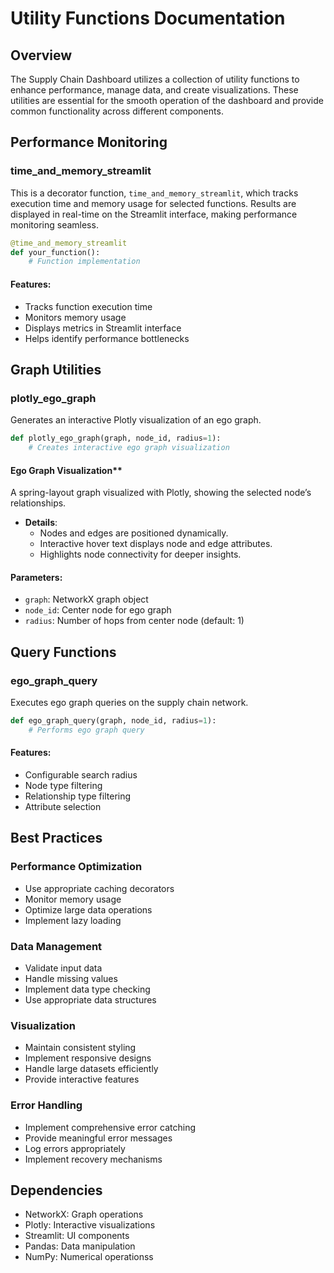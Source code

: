 



# Utility Functions Documentation

## Overview
The Supply Chain Dashboard utilizes a collection of utility functions to enhance performance, manage data, and create visualizations. These utilities are essential for the smooth operation of the dashboard and provide common functionality across different components.

## Performance Monitoring

### time_and_memory_streamlit
This is a decorator function, `time_and_memory_streamlit`, which tracks execution time and memory usage for selected functions. Results are displayed in real-time on the Streamlit interface, making performance monitoring seamless.

```python
@time_and_memory_streamlit
def your_function():
    # Function implementation
```

#### Features:
- Tracks function execution time
- Monitors memory usage
- Displays metrics in Streamlit interface
- Helps identify performance bottlenecks

## Graph Utilities

### plotly_ego_graph
Generates an interactive Plotly visualization of an ego graph.

```python
def plotly_ego_graph(graph, node_id, radius=1):
    # Creates interactive ego graph visualization
```

#### Ego Graph Visualization**
A spring-layout graph visualized with Plotly, showing the selected node’s relationships.
- **Details**:
  - Nodes and edges are positioned dynamically.
  - Interactive hover text displays node and edge attributes.
  - Highlights node connectivity for deeper insights.

#### Parameters:
- `graph`: NetworkX graph object
- `node_id`: Center node for ego graph
- `radius`: Number of hops from center node (default: 1)


## Query Functions

### ego_graph_query
Executes ego graph queries on the supply chain network.

```python
def ego_graph_query(graph, node_id, radius=1):
    # Performs ego graph query
```

#### Features:
- Configurable search radius
- Node type filtering
- Relationship type filtering
- Attribute selection

## Best Practices

### Performance Optimization
- Use appropriate caching decorators
- Monitor memory usage
- Optimize large data operations
- Implement lazy loading

### Data Management
- Validate input data
- Handle missing values
- Implement data type checking
- Use appropriate data structures

### Visualization
- Maintain consistent styling
- Implement responsive designs
- Handle large datasets efficiently
- Provide interactive features

### Error Handling
- Implement comprehensive error catching
- Provide meaningful error messages
- Log errors appropriately
- Implement recovery mechanisms


## Dependencies
- NetworkX: Graph operations
- Plotly: Interactive visualizations
- Streamlit: UI components
- Pandas: Data manipulation
- NumPy: Numerical operationss